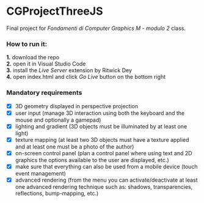 [comment]: <> (Author: Umberto Laghi)
[comment]: <> (E-mail: umberto.laghi@studio.unibo.it)
[comment]: <> (Github: @ubolakes)

# CGProjectThreeJS
Final project for *Fondamenti di Computer Graphics M - modulo 2* class.

### How to run it:
**1.** download the repo  
**2.** open it in Visual Studio Code  
**3.** install the *Live Server* extension by Ritwick Dey  
**4.** open index.html and click *Go Live* button on the bottom right  

### Mandatory requirements
- [x] 3D geometry displayed in perspective projection
- [x] user input (manage 3D interaction using both the keyboard and the mouse and optionally a gamepad)
- [x] lighting and gradient (3D objects must be illuminated by at least one light)
- [x] texture mapping (at least two 3D objects must have a texture applied and at least one must be a photo of the author)
- [x] on-screen control panel (plan a control panel where using text and 2D graphics the options available to the user are displayed, etc.)
- [x] make sure that everything can also be used from a mobile device (touch event management)
- [x] advanced rendering (from the menu you can activate/deactivate at least one advanced rendering technique such as: shadows, transparencies, reflections, bump-mapping, etc.)